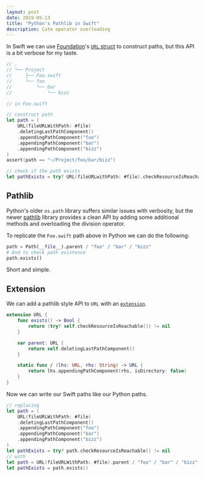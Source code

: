 ```yaml
---
layout: post
date: 2019-05-13
title: "Python's Pathlib in Swift"
description: Cute operator overloading
---
```


In Swift we can use [Foundation](https://developer.apple.com/documentation/foundation/)'s [`URL` struct](https://developer.apple.com/documentation/foundation/url) to construct paths, but this API is a bit verbose for my taste.

```swift
// .
// └── Project
//     ├── Foo.swift
//     └── foo
//         └── bar
//             └── bizz

// in Foo.swift

// construct path
let path = (
    URL(fileURLWithPath: #file)
    .deletingLastPathComponent()
    .appendingPathComponent("foo")
    .appendingPathComponent("bar")
    .appendingPathComponent("bizz")
)
assert(path == "~/Project/foo/bar/bizz")

// check if the path exists
let pathExists = try? URL(fileURLwithPath: #file).checkResourceIsReachable() != nil
```

## Pathlib

Python's older `os.path` library suffers similar issues with verbosity, but the newer [pathlib](https://docs.python.org/3/library/pathlib.html#operators) library provides a clean API by adding some additional methods and overloading the division operator.

To replicate the `Foo.swift` path above in Python we can do the following:

```python
path = Path(__file__).parent / "foo" / "bar" / "bizz"
# And to check path existence
path.exists()
```

Short and simple.

## Extension

We can add a pathlib style API to `URL` with an [`extension`](https://docs.swift.org/swift-book/LanguageGuide/Extensions.html).

```swift
extension URL {
    func exists() -> Bool {
        return (try? self.checkResourceIsReachable()) != nil
    }

    var parent: URL {
        return self.deletingLastPathComponent()
    }

    static func / (lhs: URL, rhs: String) -> URL {
        return lhs.appendingPathComponent(rhs, isDirectory: false)
    }
}
```

Now we can write our Swift paths like our Python paths.

```swift
// replacing
let path = (
    URL(fileURLWithPath: #file)
    .deletingLastPathComponent()
    .appendingPathComponent("foo")
    .appendingPathComponent("bar")
    .appendingPathComponent("bizz")
)
let pathExists = try? path.checkResourceIsReachable() != nil
// with
let path = URL(fileURLWithPath: #file).parent / "foo" / "bar" / "bizz"
let pathExists = path.exists()
```

